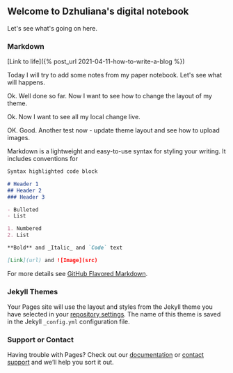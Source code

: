## Welcome to Dzhuliana's digital notebook

Let's see what's going on here.

### Markdown

[Link to life]({% post_url 2021-04-11-how-to-write-a-blog %})


Today I will try to add some notes from my paper notebook. Let's see what will happens.

Ok. Well done so far. Now I want to see how to change the layout of my theme.

Ok. Now I want to see all my local change live.

OK. Good. Another test now - update theme layout and see how to upload images.


Markdown is a lightweight and easy-to-use syntax for styling your writing. It includes conventions for

```markdown
Syntax highlighted code block

# Header 1
## Header 2
### Header 3

- Bulleted
- List

1. Numbered
2. List

**Bold** and _Italic_ and `Code` text

[Link](url) and ![Image](src)
```

For more details see [GitHub Flavored Markdown](https://guides.github.com/features/mastering-markdown/).

### Jekyll Themes

Your Pages site will use the layout and styles from the Jekyll theme you have selected in your [repository settings](https://github.com/dzhulianaN/notes/settings/pages). The name of this theme is saved in the Jekyll `_config.yml` configuration file.

### Support or Contact

Having trouble with Pages? Check out our [documentation](https://docs.github.com/categories/github-pages-basics/) or [contact support](https://support.github.com/contact) and we’ll help you sort it out.

